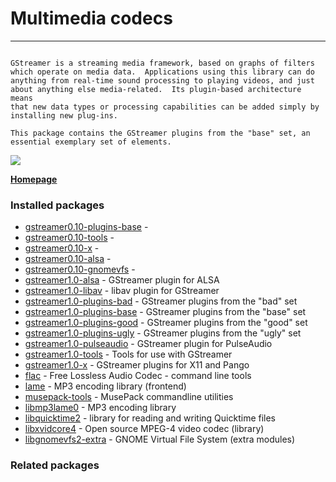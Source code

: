 # Multimedia codecs

____

```

GStreamer is a streaming media framework, based on graphs of filters
which operate on media data.  Applications using this library can do
anything from real-time sound processing to playing videos, and just
about anything else media-related.  Its plugin-based architecture means
that new data types or processing capabilities can be added simply by
installing new plug-ins.

This package contains the GStreamer plugins from the "base" set, an
essential exemplary set of elements.

```

![](https://screenshots.debian.net/thumbnail/gstreamer0.10-plugins-base/)


 **[Homepage](http://gstreamer.freedesktop.org)**

### Installed packages

* [gstreamer0.10-plugins-base](https://packages.debian.org/jessie/gstreamer0.10-plugins-base) - 
* [gstreamer0.10-tools](https://packages.debian.org/jessie/gstreamer0.10-tools) - 
* [gstreamer0.10-x](https://packages.debian.org/jessie/gstreamer0.10-x) - 
* [gstreamer0.10-alsa](https://packages.debian.org/jessie/gstreamer0.10-alsa) - 
* [gstreamer0.10-gnomevfs](https://packages.debian.org/jessie/gstreamer0.10-gnomevfs) - 
* [gstreamer1.0-alsa](https://packages.debian.org/jessie/gstreamer1.0-alsa) - GStreamer plugin for ALSA
* [gstreamer1.0-libav](https://packages.debian.org/jessie/gstreamer1.0-libav) - libav plugin for GStreamer
* [gstreamer1.0-plugins-bad](https://packages.debian.org/jessie/gstreamer1.0-plugins-bad) - GStreamer plugins from the "bad" set
* [gstreamer1.0-plugins-base](https://packages.debian.org/jessie/gstreamer1.0-plugins-base) - GStreamer plugins from the "base" set
* [gstreamer1.0-plugins-good](https://packages.debian.org/jessie/gstreamer1.0-plugins-good) - GStreamer plugins from the "good" set
* [gstreamer1.0-plugins-ugly](https://packages.debian.org/jessie/gstreamer1.0-plugins-ugly) - GStreamer plugins from the "ugly" set
* [gstreamer1.0-pulseaudio](https://packages.debian.org/jessie/gstreamer1.0-pulseaudio) - GStreamer plugin for PulseAudio
* [gstreamer1.0-tools](https://packages.debian.org/jessie/gstreamer1.0-tools) - Tools for use with GStreamer
* [gstreamer1.0-x](https://packages.debian.org/jessie/gstreamer1.0-x) - GStreamer plugins for X11 and Pango
* [flac](https://packages.debian.org/jessie/flac) - Free Lossless Audio Codec - command line tools
* [lame](https://packages.debian.org/jessie/lame) - MP3 encoding library (frontend)
* [musepack-tools](https://packages.debian.org/jessie/musepack-tools) - MusePack commandline utilities
* [libmp3lame0](https://packages.debian.org/jessie/libmp3lame0) - MP3 encoding library
* [libquicktime2](https://packages.debian.org/jessie/libquicktime2) - library for reading and writing Quicktime files
* [libxvidcore4](https://packages.debian.org/jessie/libxvidcore4) - Open source MPEG-4 video codec (library)
* [libgnomevfs2-extra](https://packages.debian.org/jessie/libgnomevfs2-extra) - GNOME Virtual File System (extra modules)

### Related packages

<sub>  </sub>
